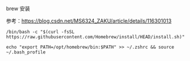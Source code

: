 brew 安装

参考：https://blog.csdn.net/MS6324_ZAKU/article/details/116301013

```shell
/bin/bash -c "$(curl -fsSL https://raw.githubusercontent.com/Homebrew/install/HEAD/install.sh)"
```

```shell
echo "export PATH=/opt/homebrew/bin:$PATH" >> ~/.zshrc && source ~/.bash_profile
```



 

